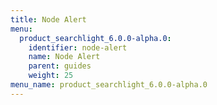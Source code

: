 ```yaml
---
title: Node Alert
menu:
  product_searchlight_6.0.0-alpha.0:
    identifier: node-alert
    name: Node Alert
    parent: guides
    weight: 25
menu_name: product_searchlight_6.0.0-alpha.0
---
```

